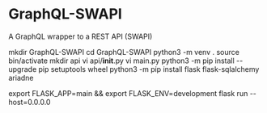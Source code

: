 # GraphQL-SWAPI
A GraphQL wrapper to a REST API (SWAPI)

mkdir GraphQL-SWAPI
cd GraphQL-SWAPI
python3 -m venv .
source bin/activate
mkdir api
vi api/__init__.py
vi main.py
python3 -m pip install --upgrade pip setuptools wheel
python3 -m pip install flask flask-sqlalchemy ariadne

export FLASK_APP=main && export FLASK_ENV=development
flask run --host=0.0.0.0
